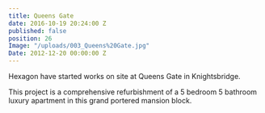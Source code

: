 ```yaml
---
title: Queens Gate
date: 2016-10-19 20:24:00 Z
published: false
position: 26
Image: "/uploads/003_Queens%20Gate.jpg"
Date: 2012-12-20 00:00:00 Z
---
```


Hexagon have started works on site at Queens Gate in Knightsbridge.

This project is a comprehensive refurbishment of a 5 bedroom 5 bathroom luxury apartment in this grand portered mansion block.